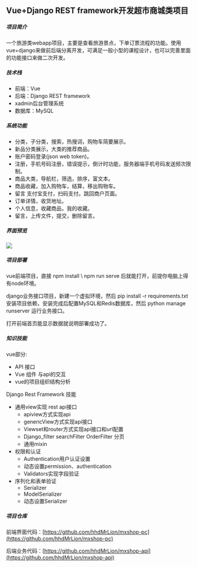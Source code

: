 ## Vue+Django REST framework开发超市商城类项目

##### 项目简介

一个旅游类webapp项目，主要是查看旅游景点，下单订票流程的功能。使用vue+django来做前后端分离开发，可满足一般小型的课程设计，也可以完善里面的功能接口来做二次开发。

##### 技术栈

* 前端：Vue
* 后端：Django REST framework
* xadmin后台管理系统
* 数据库：MySQL

##### 系统功能

* 分类，子分类，搜索，热搜词，购物车简要展示。
* 新品分类展示，大类的推荐商品。
* 账户密码登录(json web token)。
* 注册，手机号码注册，错误提示，倒计时功能，服务器端手机号码发送频次限制。
* 商品大类，导航栏，筛选，排序，富文本。
* 商品收藏，加入购物车，结算，移出购物车。
* 留言 支付宝支付，扫码支付。跳回商户页面。
* 订单详情，收货地址。
* 个人信息，收藏商品，我的收藏。
* 留言，上传文件，提交，删除留言。

##### 界面预览

![](D:\人生苦短，我用python\images\index.png)

##### 项目部署

vue前端项目，直接 npm install \ npm run serve 后就能打开，前提你电脑上得有node环境。

django业务接口项目，新建一个虚拟环境，然后 pip install -r requirements.txt 安装项目依赖，安装完成后配置MySQL和Redis数据库，然后 python manage runserver 运行业务接口。

打开前端首页能显示数据就说明部署成功了。

##### 知识技能

vue部分:

- API 接口
- Vue 组件 与api的交互
- vue的项目组织结构分析

Django Rest Framework 技能

- 通用view实现 rest api接口
  - apiview方式实现api
  - genericView方式实现api接口
  - Viewset和router方式实现api接口和url配置
  - Django_filter searchFilter OrderFilter 分页
  - 通用mixin
- 权限和认证
  - Authentication用户认证设置
  - 动态设置permission、authentication
  - Validators实现字段验证
- 序列化和表单验证
  - Serializer
  - ModelSerializer
  - 动态设置Serializer

##### 项目仓库

前端界面代码：[https://github.com/hhdMrLion/mxshop-pc](https://github.com/hhdMrLion/mxshop-pc)

后端业务代码：[https://github.com/hhdMrLion/mxshop-api](https://github.com/hhdMrLion/mxshop-api)

